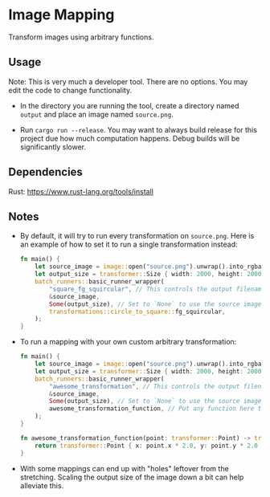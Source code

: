 # Image Mapping

Transform images using arbitrary functions.

## Usage

Note: This is very much a developer tool. There are no options. You may edit the code to change functionality.

- In the directory you are running the tool, create a directory named `output` and place an image named `source.png`.

- Run `cargo run --release`. You may want to always build release for this project due how much computation happens. Debug builds will be significantly slower.

## Dependencies

Rust: https://www.rust-lang.org/tools/install

## Notes

- By default, it will try to run every transformation on `source.png`. Here is an example of how to set it to run a single transformation instead:

    ```rust
    fn main() {
        let source_image = image::open("source.png").unwrap().into_rgba8();
        let output_size = transformer::Size { width: 2000, height: 2000, };
        batch_runners::basic_runner_wrapper(
            "square_fg_squircular", // This controls the output filename. You can set this to anything you want.
            &source_image,
            Some(output_size), // Set to `None` to use the source image's size as the output size.
            transformations::circle_to_square::fg_squircular,
        );
    }
    ```

- To run a mapping with your own custom arbitrary transformation:

    ```rust
    fn main() {
        let source_image = image::open("source.png").unwrap().into_rgba8();
        let output_size = transformer::Size { width: 2000, height: 2000, };
        batch_runners::basic_runner_wrapper(
            "awesome_transformation", // This controls the output filename. You can set this to anything you want.
            &source_image,
            Some(output_size), // Set to `None` to use the source image's size as the output size.
            awesome_transformation_function, // Put any function here that takes in a `transformer::Point` and returns a `transformer::Point`.
        );
    }

    fn awesome_transformation_function(point: transformer::Point) -> transformer::Point {
        return transformer::Point { x: point.x * 2.0, y: point.y * 2.0 };
    }
    ```

- With some mappings can end up with "holes" leftover from the stretching. Scaling the output size of the image down a bit can help alleviate this.
